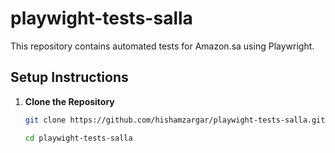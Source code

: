 # playwight-tests-salla

This repository contains automated tests for Amazon.sa using Playwright.

## Setup Instructions

1. **Clone the Repository**
   ```bash
   git clone https://github.com/hishamzargar/playwight-tests-salla.git

   cd playwight-tests-salla

